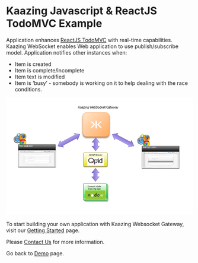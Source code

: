 # Kaazing Javascript & ReactJS TodoMVC Example


Application enhances [ReactJS TodoMVC](http://todomvc.com/examples/react/#/) with real-time capabilities.
Kaazing WebSocket enables Web application to use publish/subscribe model. Application notifies other instances when:
- Item is created
- Item is complete/incomplete
- Item text is modified
- Item is ‘busy’ - somebody is working on it to help dealing with the race conditions.


![TODOMvc demo](TodoMVC-app.png "TODOMvc demo")


To start building your own application with Kaazing Websocket Gateway, visit our [Getting Started](https://kaazing.com/getting-started/) page. </br>

Please [Contact Us](https://kaazing.com/contact/) for more information.</br>

Go back to [Demo](http://kaazing.com/demos3/) page.

